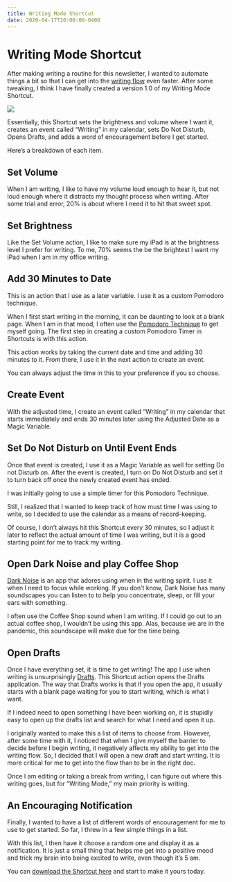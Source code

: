```yaml
---
title: Writing Mode Shortcut
date: 2020-04-17T20:00:00-0400
---
```


# Writing Mode Shortcut
After making writing a routine for this newsletter, I wanted to automate things a bit so that I can get into the [writing flow](https://www.writersdigest.com/wd-books/on-writing-fiction-excerpt) even faster. After some tweaking, I think I have finally created a version 1.0 of my Writing Mode Shortcut.

![](https://jeffperry.b-cdn.net/15526fb897.jpg)

Essentially, this Shortcut sets the brightness and volume where I want it, creates an event called “Writing” in my calendar, sets Do Not Disturb, Opens Drafts, and adds a word of encouragement before I get started.

Here’s a breakdown of each item.

Set Volume
----------

When I am writing, I like to have my volume loud enough to hear it, but not loud enough where it distracts my thought process when writing. After some trial and error, 20% is about where I need it to hit that sweet spot.

Set Brightness
--------------

Like the Set Volume action, I like to make sure my iPad is at the brightness level I prefer for writing. To me, 70% seems the be the brightest I want my iPad when I am in my office writing.

Add 30 Minutes to Date
----------------------

This is an action that I use as a later variable. I use it as a custom Pomodoro technique.

When I first start writing in the morning, it can be daunting to look at a blank page. When I am in that mood, I often use the [Pomodoro Technique](https://en.wikipedia.org/wiki/Pomodoro_Technique) to get myself going. The first step in creating a custom Pomodoro Timer in Shortcuts is with this action.

This action works by taking the current date and time and adding 30 minutes to it. From there, I use it in the next action to create an event.

You can always adjust the time in this to your preference if you so choose.

Create Event
------------

With the adjusted time, I create an event called “Writing” in my calendar that starts immediately and ends 30 minutes later using the Adjusted Date as a Magic Variable.

Set Do Not Disturb on Until Event Ends
--------------------------------------

Once that event is created, I use it as a Magic Variable as well for setting Do not Disturb on. After the event is created, I turn on Do Not Disturb and set it to turn back off once the newly created event has ended.

I was initially going to use a simple timer for this Pomodoro Technique.

Still, I realized that I wanted to keep track of how must time I was using to write, so I decided to use the calendar as a means of record-keeping.

Of course, I don’t always hit this Shortcut every 30 minutes, so I adjust it later to reflect the actual amount of time I was writing, but it is a good starting point for me to track my writing.

Open Dark Noise and play Coffee Shop
------------------------------------

[Dark Noise](https://apps.apple.com/us/app/dark-noise/id1465439395) is an app that adores using when in the writing spirit. I use it when I need to focus while working. If you don’t know, Dark Noise has many soundscapes you can listen to to help you concentrate, sleep, or fill your ears with something.

I often use the Coffee Shop sound when I am writing. If I could go out to an actual coffee shop, I wouldn’t be using this app. Alas, because we are in the pandemic, this soundscape will make due for the time being.

Open Drafts
-----------

Once I have everything set, it is time to get writing! The app I use when writing is unsurprisingly [Drafts](https://apps.apple.com/us/app/drafts/id1236254471). This Shortcut action opens the Drafts application. The way that Drafts works is that if you open the app, it usually starts with a blank page waiting for you to start writing, which is what I want.

If I indeed need to open something I have been working on, it is stupidly easy to open up the drafts list and search for what I need and open it up.

I originally wanted to make this a list of items to choose from. However, after some time with it, I noticed that when I give myself the barrier to decide before I begin writing, it negatively affects my ability to get into the writing flow. So, I decided that I will open a new draft and start writing. It is more critical for me to get into the flow than to be in the right doc.

Once I am editing or taking a break from writing, I can figure out where this writing goes, but for “Writing Mode,” my main priority is writing.

An Encouraging Notification
---------------------------

Finally, I wanted to have a list of different words of encouragement for me to use to get started. So far, I threw in a few simple things in a list.

With this list, I then have it choose a random one and display it as a notification. It is just a small thing that helps me get into a positive mood and trick my brain into being excited to write, even though it’s 5 am.

You can [download the Shortcut here](https://www.icloud.com/shortcuts/8bdf0e4d5db0413686cf8fb3e2e106b8) and start to make it yours today.